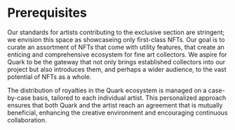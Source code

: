# Prerequisites

Our standards for artists contributing to the exclusive section are stringent; we envision this space as showcaseing only first-class NFTs. Our goal is to curate an assortment of NFTs that come with utility features, that create an enticing and comprehensive ecosystem for fine art collectors. We aspire for Quark to be the gateway that not only brings established collectors into our project but also introduces them, and perhaps a wider audience, to the vast potential of NFTs as a whole.

The distribution of royalties in the Quark ecosystem is managed on a case-by-case basis, tailored to each individual artist. This personalized approach ensures that both Quark and the artist reach an agreement that is mutually beneficial, enhancing the creative environment and encouraging continuous collaboration.
